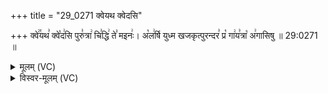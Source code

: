 +++
title = "29_0271 क्वेयथ क्वेदसि"

+++
क्वे꣢꣯यथ꣣ क्वे꣡द꣢सि पुरु꣣त्रा꣢ चि꣣द्धि꣢ ते꣣ मइनः꣢। अ꣡ल꣢र्षि युध्म खजकृत्पुरन्दर꣣ प्र꣡ गा꣢य꣣त्रा꣡ अ꣢गासिषु ॥ 29:0271 ॥

<details><summary>मूलम् (VC)</summary>

क्वे꣢꣯यथ꣣ क्वे꣡द꣢सि पुरु꣣त्रा꣢ चि꣣द्धि꣢ ते꣣ म꣡नः꣢ । अ꣡ल꣢र्षि युध्म खजकृत्पुरन्दर꣣ प्र꣡ गा꣢य꣣त्रा꣡ अ꣢गासिषुः ॥२७१॥
</details>

<details><summary>विस्वर-मूलम् (VC)</summary>

क्वेयथ क्वेदसि पुरुत्रा चिद्धि ते मनः । अलर्षि युध्म खजकृत्पुरन्दर प्र गायत्रा अगासिषुः ॥२७१॥
</details>